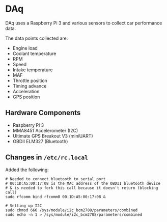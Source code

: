 # DAq

DAq uses a Raspberry Pi 3 and various sensors to collect car performance data.

The data points collected are:

- Engine load
- Coolant temperature
- RPM
- Speed
- Intake temperature
- MAF
- Throttle position
- Timing advance
- Acceleration
- GPS position

## Hardware Components

- Raspberry Pi 3
- MMA8451 Accelerometer (I2C)
- Ultimate GPS Breakout V3 (miniUART)
- OBDII ELM327 (Bluetooth)

## Changes in `/etc/rc.local`

Added the following:

```
# Needed to connect bluetooth to serial port
# 00:1D:A5:00:17:08 is the MAC address of the OBDII bluetooth device
# & is needed to fork this call because it doesn't return (blocking call)
sudo rfcomm bind rfcomm0 00:1D:A5:00:17:08 &

# Setting up I2C
sudo chmod 666 /sys/module/i2c_bcm2708/parameters/combined
sudo echo -n 1 > /sys/module/i2c_bcm2708/parameters/combined
```
